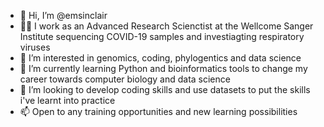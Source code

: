 - 👋 Hi, I’m @emsinclair
- 👩‍🔬 I work as an Advanced Research Scienctist at the Wellcome Sanger Institute sequencing COVID-19 samples and investiagting respiratory viruses
- 👀 I’m interested in genomics, coding, phylogentics and data science
- 🌱 I’m currently learning Python and bioinformatics tools to change my career towards computer biology and data science
- 💞️ I’m looking to develop coding skills and use datasets to put the skills i've learnt into practice 
- 📫 Open to any training opportunities and new learning possibilities

<!---
emsinclair/emsinclair is a ✨ special ✨ repository because its `README.md` (this file) appears on your GitHub profile.
You can click the Preview link to take a look at your changes.
--->
